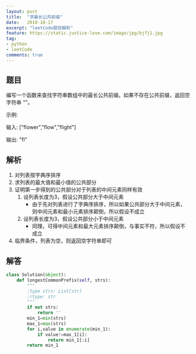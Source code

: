 ```yaml
---
layout: post
title:  "求最长公共前缀"
date:   2018-10-17
excerpt: "leetCode题目解析"
feature: https://static.justice-love.com/image/jpg/bjfj1.jpg
tag:
- python
- leetCode
comments: true
---
```


## 题目

编写一个函数来查找字符串数组中的最长公共前缀。如果不存在公共前缀，返回空字符串 ""。

示例:

输入: ["flower","flow","flight"]

输出: "fl"

## 解析

1. 对列表按字典序排序
2. 求列表的最大值和最小值的公共部分
3. 证明第一步得到的公共部分对于列表的中间元素同样有效
    1. 设列表长度为3，假设公共部分大于中间元素
        * 由于先对列表进行了字典序排序，所以如果公共部分大于中间元素，则中间元素和最小元素排序颠倒，所以假设不成立
    2. 设列表长度为3，假设公共部分小于中间元素
        * 同理，可得中间元素和最大元素排序颠倒，与事实不符，所以假设不成立
4. 临界条件，列表为空，则返回空字符串即可        

## 解答

``` python
class Solution(object):
    def longestCommonPrefix(self, strs):
        """
        :type strs: List[str]
        :rtype: str
        """
        if not strs:
            return ''
        min_1=min(strs)
        max_1=max(strs)
        for i,value in enumerate(min_1):
            if value!=max_1[i]:
                return min_1[:i]
        return min_1
```